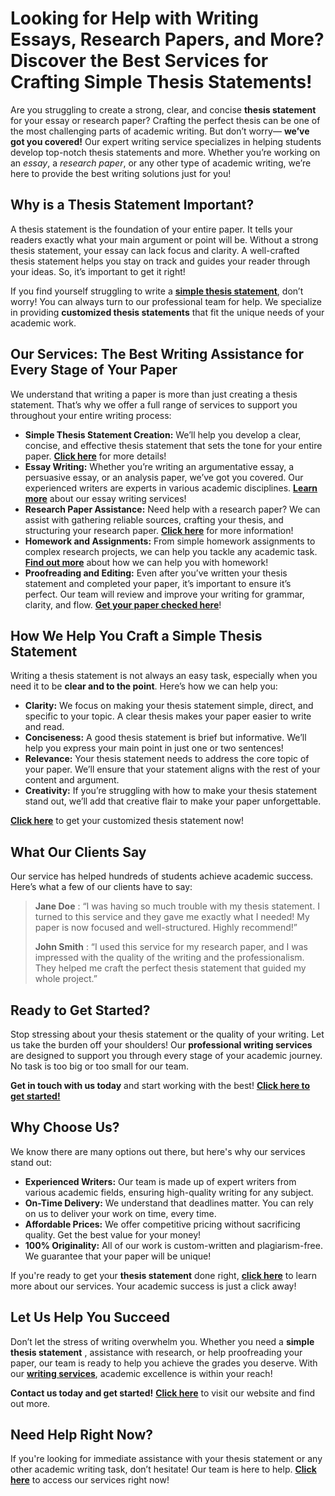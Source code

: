 # Looking for Help with Writing Essays, Research Papers, and More? Discover the Best Services for Crafting Simple Thesis Statements!

Are you struggling to create a strong, clear, and concise **thesis statement** for your essay or research paper? Crafting the perfect thesis can be one of the most challenging parts of academic writing. But don’t worry— **we’ve got you covered!** Our expert writing service specializes in helping students develop top-notch thesis statements and more. Whether you’re working on an _essay_, a _research paper_, or any other type of academic writing, we’re here to provide the best writing solutions just for you!

## Why is a Thesis Statement Important?

A thesis statement is the foundation of your entire paper. It tells your readers exactly what your main argument or point will be. Without a strong thesis statement, your essay can lack focus and clarity. A well-crafted thesis statement helps you stay on track and guides your reader through your ideas. So, it’s important to get it right!

If you find yourself struggling to write a [**simple thesis statement**](https://tinyurl.com/topessay?keyword=simple+thesis+statement), don’t worry! You can always turn to our professional team for help. We specialize in providing **customized thesis statements** that fit the unique needs of your academic work.

## Our Services: The Best Writing Assistance for Every Stage of Your Paper

We understand that writing a paper is more than just creating a thesis statement. That’s why we offer a full range of services to support you throughout your entire writing process:

- **Simple Thesis Statement Creation:** We’ll help you develop a clear, concise, and effective thesis statement that sets the tone for your entire paper. [**Click here**](https://tinyurl.com/topessay?keyword=simple+thesis+statement) for more details!
- **Essay Writing:** Whether you’re writing an argumentative essay, a persuasive essay, or an analysis paper, we’ve got you covered. Our experienced writers are experts in various academic disciplines. [**Learn more**](https://tinyurl.com/topessay?keyword=simple+thesis+statement) about our essay writing services!
- **Research Paper Assistance:** Need help with a research paper? We can assist with gathering reliable sources, crafting your thesis, and structuring your research paper. [**Click here**](https://tinyurl.com/topessay?keyword=simple+thesis+statement) for more information!
- **Homework and Assignments:** From simple homework assignments to complex research projects, we can help you tackle any academic task. [**Find out more**](https://tinyurl.com/topessay?keyword=simple+thesis+statement) about how we can help you with homework!
- **Proofreading and Editing:** Even after you’ve written your thesis statement and completed your paper, it’s important to ensure it’s perfect. Our team will review and improve your writing for grammar, clarity, and flow. [**Get your paper checked here**](https://tinyurl.com/topessay?keyword=simple+thesis+statement)!

## How We Help You Craft a Simple Thesis Statement

Writing a thesis statement is not always an easy task, especially when you need it to be **clear and to the point**. Here’s how we can help you:

- **Clarity:** We focus on making your thesis statement simple, direct, and specific to your topic. A clear thesis makes your paper easier to write and read.
- **Conciseness:** A good thesis statement is brief but informative. We’ll help you express your main point in just one or two sentences!
- **Relevance:** Your thesis statement needs to address the core topic of your paper. We’ll ensure that your statement aligns with the rest of your content and argument.
- **Creativity:** If you’re struggling with how to make your thesis statement stand out, we’ll add that creative flair to make your paper unforgettable.

[**Click here**](https://tinyurl.com/topessay?keyword=simple+thesis+statement) to get your customized thesis statement now!

## What Our Clients Say

Our service has helped hundreds of students achieve academic success. Here’s what a few of our clients have to say:

> **Jane Doe** : “I was having so much trouble with my thesis statement. I turned to this service and they gave me exactly what I needed! My paper is now focused and well-structured. Highly recommend!”
> 
> **John Smith** : “I used this service for my research paper, and I was impressed with the quality of the writing and the professionalism. They helped me craft the perfect thesis statement that guided my whole project.”

## Ready to Get Started?

Stop stressing about your thesis statement or the quality of your writing. Let us take the burden off your shoulders! Our **professional writing services** are designed to support you through every stage of your academic journey. No task is too big or too small for our team.

**Get in touch with us today** and start working with the best! [**Click here to get started!**](https://tinyurl.com/topessay?keyword=simple+thesis+statement)

## Why Choose Us?

We know there are many options out there, but here's why our services stand out:

- **Experienced Writers:** Our team is made up of expert writers from various academic fields, ensuring high-quality writing for any subject.
- **On-Time Delivery:** We understand that deadlines matter. You can rely on us to deliver your work on time, every time.
- **Affordable Prices:** We offer competitive pricing without sacrificing quality. Get the best value for your money!
- **100% Originality:** All of our work is custom-written and plagiarism-free. We guarantee that your paper will be unique!

If you're ready to get your **thesis statement** done right, [**click here**](https://tinyurl.com/topessay?keyword=simple+thesis+statement) to learn more about our services. Your academic success is just a click away!

## Let Us Help You Succeed

Don’t let the stress of writing overwhelm you. Whether you need a **simple thesis statement** , assistance with research, or help proofreading your paper, our team is ready to help you achieve the grades you deserve. With our [**writing services**](https://tinyurl.com/topessay?keyword=simple+thesis+statement), academic excellence is within your reach!

**Contact us today and get started!** [**Click here**](https://tinyurl.com/topessay?keyword=simple+thesis+statement) to visit our website and find out more.

## Need Help Right Now?

If you're looking for immediate assistance with your thesis statement or any other academic writing task, don’t hesitate! Our team is here to help. [**Click here**](https://tinyurl.com/topessay?keyword=simple+thesis+statement) to access our services right now!
